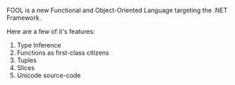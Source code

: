 FOOL is a new Functional and Object-Oriented Language targeting the .NET Framework.

Here are a few of it's features:

 1. Type Inference
 2. Functions as first-class citizens
 3. Tuples
 4. Slices
 5. Unicode source-code